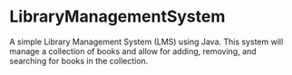 # LibraryManagementSystem
A simple Library Management System (LMS) using Java. This system will manage a collection of books and allow for adding, removing, and searching for books in the collection.
